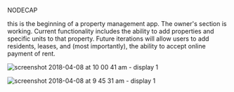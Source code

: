 NODECAP 

this is the beginning of a property management app.
The owner's section is working. Current functionality includes the ability to add properties and specific units to that property.
Future iterations will allow users to add residents, leases, and (most importantly), the ability to accept online payment of rent.

![screenshot 2018-04-08 at 10 00 41 am - display 1](https://user-images.githubusercontent.com/4636095/38472523-17dc0b50-3b36-11e8-9ff6-6cf30deadcb4.png)

![screenshot 2018-04-08 at 9 45 31 am - display 1](https://user-images.githubusercontent.com/4636095/38472597-eccd1926-3b36-11e8-89ab-987dc8b8f87d.png)
